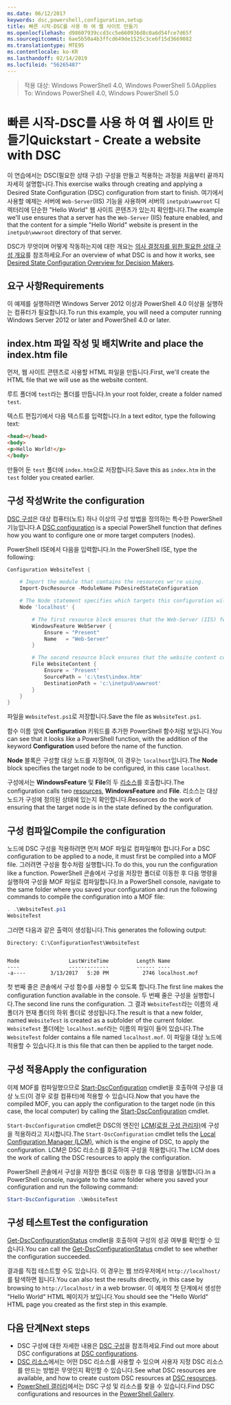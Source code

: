 ```yaml
---
ms.date: 06/12/2017
keywords: dsc,powershell,configuration,setup
title: 빠른 시작-DSC를 사용 하 여 웹 사이트 만들기
ms.openlocfilehash: d98607939ccd3cc5e660936d8c0a6d54fce7d65f
ms.sourcegitcommit: 6ae5b50a4b3ffcd649de1525c3ce6f15d3669082
ms.translationtype: MTE95
ms.contentlocale: ko-KR
ms.lasthandoff: 02/14/2019
ms.locfileid: "56265487"
---
```

> <span data-ttu-id="c5678-103">적용 대상: Windows PowerShell 4.0, Windows PowerShell 5.0</span><span class="sxs-lookup"><span data-stu-id="c5678-103">Applies To: Windows PowerShell 4.0, Windows PowerShell 5.0</span></span>

# <a name="quickstart---create-a-website-with-dsc"></a><span data-ttu-id="c5678-104">빠른 시작-DSC를 사용 하 여 웹 사이트 만들기</span><span class="sxs-lookup"><span data-stu-id="c5678-104">Quickstart - Create a website with DSC</span></span>

<span data-ttu-id="c5678-105">이 연습에서는 DSC(필요한 상태 구성) 구성을 만들고 적용하는 과정을 처음부터 끝까지 자세히 설명합니다.</span><span class="sxs-lookup"><span data-stu-id="c5678-105">This exercise walks through creating and applying a Desired State Configuration (DSC) configuration from start to finish.</span></span>
<span data-ttu-id="c5678-106">여기에서 사용할 예제는 서버에 `Web-Server`(IIS) 기능을 사용하며 서버의 `inetpub\wwwroot` 디렉터리에 단순한 "Hello World" 웹 사이트 콘텐츠가 있는지 확인합니다.</span><span class="sxs-lookup"><span data-stu-id="c5678-106">The example we'll use ensures that a server has the `Web-Server` (IIS) feature enabled, and that the content for a simple "Hello World" website is present in the `inetpub\wwwroot` directory of that server.</span></span>

<span data-ttu-id="c5678-107">DSC가 무엇이며 어떻게 작동하는지에 대한 개요는 [의사 결정자를 위한 필요한 상태 구성 개요](../overview/decisionMaker.md)를 참조하세요.</span><span class="sxs-lookup"><span data-stu-id="c5678-107">For an overview of what DSC is and how it works, see [Desired State Configuration Overview for Decision Makers](../overview/decisionMaker.md).</span></span>

## <a name="requirements"></a><span data-ttu-id="c5678-108">요구 사항</span><span class="sxs-lookup"><span data-stu-id="c5678-108">Requirements</span></span>

<span data-ttu-id="c5678-109">이 예제를 실행하려면 Windows Server 2012 이상과 PowerShell 4.0 이상을 실행하는 컴퓨터가 필요합니다.</span><span class="sxs-lookup"><span data-stu-id="c5678-109">To run this example, you will need a computer running Windows Server 2012 or later and PowerShell 4.0 or later.</span></span>

## <a name="write-and-place-the-indexhtm-file"></a><span data-ttu-id="c5678-110">index.htm 파일 작성 및 배치</span><span class="sxs-lookup"><span data-stu-id="c5678-110">Write and place the index.htm file</span></span>

<span data-ttu-id="c5678-111">먼저, 웹 사이트 콘텐츠로 사용할 HTML 파일을 만듭니다.</span><span class="sxs-lookup"><span data-stu-id="c5678-111">First, we'll create the HTML file that we will use as the website content.</span></span>

<span data-ttu-id="c5678-112">루트 폴더에 `test`라는 폴더를 만듭니다.</span><span class="sxs-lookup"><span data-stu-id="c5678-112">In your root folder, create a folder named `test`.</span></span>

<span data-ttu-id="c5678-113">텍스트 편집기에서 다음 텍스트를 입력합니다.</span><span class="sxs-lookup"><span data-stu-id="c5678-113">In a text editor, type the following text:</span></span>

```html
<head></head>
<body>
<p>Hello World!</p>
</body>
```

<span data-ttu-id="c5678-114">만들어 둔 `test` 폴더에 `index.htm`으로 저장합니다.</span><span class="sxs-lookup"><span data-stu-id="c5678-114">Save this as `index.htm` in the `test` folder you created earlier.</span></span>

## <a name="write-the-configuration"></a><span data-ttu-id="c5678-115">구성 작성</span><span class="sxs-lookup"><span data-stu-id="c5678-115">Write the configuration</span></span>

<span data-ttu-id="c5678-116">[DSC 구성](../configurations/configurations.md)은 대상 컴퓨터(노트) 하나 이상의 구성 방법을 정의하는 특수한 PowerShell 기능입니다.</span><span class="sxs-lookup"><span data-stu-id="c5678-116">A [DSC configuration](../configurations/configurations.md) is a special PowerShell function that defines how you want to configure one or more target computers (nodes).</span></span>

<span data-ttu-id="c5678-117">PowerShell ISE에서 다음을 입력합니다.</span><span class="sxs-lookup"><span data-stu-id="c5678-117">In the PowerShell ISE, type the following:</span></span>

```powershell
Configuration WebsiteTest {

    # Import the module that contains the resources we're using.
    Import-DscResource -ModuleName PsDesiredStateConfiguration

    # The Node statement specifies which targets this configuration will be applied to.
    Node 'localhost' {

        # The first resource block ensures that the Web-Server (IIS) feature is enabled.
        WindowsFeature WebServer {
            Ensure = "Present"
            Name   = "Web-Server"
        }

        # The second resource block ensures that the website content copied to the website root folder.
        File WebsiteContent {
            Ensure = 'Present'
            SourcePath = 'c:\test\index.htm'
            DestinationPath = 'c:\inetpub\wwwroot'
        }
    }
}
```

<span data-ttu-id="c5678-118">파일을 `WebsiteTest.ps1`로 저장합니다.</span><span class="sxs-lookup"><span data-stu-id="c5678-118">Save the file as `WebsiteTest.ps1`.</span></span>

<span data-ttu-id="c5678-119">함수 이름 앞에 **Configuration** 키워드를 추가한 PowerShell 함수처럼 보입니다.</span><span class="sxs-lookup"><span data-stu-id="c5678-119">You can see that it looks like a PowerShell function, with the addition of the keyword **Configuration** used before the name of the function.</span></span>

<span data-ttu-id="c5678-120">**Node** 블록은 구성할 대상 노드를 지정하며, 이 경우는 `localhost`입니다.</span><span class="sxs-lookup"><span data-stu-id="c5678-120">The **Node** block specifies the target node to be configured, in this case `localhost`.</span></span>

<span data-ttu-id="c5678-121">구성에서는 **WindowsFeature** 및 **File**의 두 [리소스](../resources/resources.md)를 호출합니다.</span><span class="sxs-lookup"><span data-stu-id="c5678-121">The configuration calls two [resources](../resources/resources.md), **WindowsFeature** and **File**.</span></span>
<span data-ttu-id="c5678-122">리소스는 대상 노드가 구성에 정의된 상태에 있는지 확인합니다.</span><span class="sxs-lookup"><span data-stu-id="c5678-122">Resources do the work of ensuring that the target node is in the state defined by the configuration.</span></span>

## <a name="compile-the-configuration"></a><span data-ttu-id="c5678-123">구성 컴파일</span><span class="sxs-lookup"><span data-stu-id="c5678-123">Compile the configuration</span></span>

<span data-ttu-id="c5678-124">노드에 DSC 구성을 적용하려면 먼저 MOF 파일로 컴파일해야 합니다.</span><span class="sxs-lookup"><span data-stu-id="c5678-124">For a DSC configuration to be applied to a node, it must first be compiled into a MOF file.</span></span>
<span data-ttu-id="c5678-125">그러려면 구성을 함수처럼 실행합니다.</span><span class="sxs-lookup"><span data-stu-id="c5678-125">To do this, you run the configuration like a function.</span></span>
<span data-ttu-id="c5678-126">PowerShell 콘솔에서 구성을 저장한 폴더로 이동한 후 다음 명령을 실행하여 구성을 MOF 파일로 컴파일합니다.</span><span class="sxs-lookup"><span data-stu-id="c5678-126">In a PowerShell console, navigate to the same folder where you saved your configuration and run the following commands to compile the configuration into a MOF file:</span></span>

```powershell
. .\WebsiteTest.ps1
WebsiteTest
```

<span data-ttu-id="c5678-127">그러면 다음과 같은 출력이 생성됩니다.</span><span class="sxs-lookup"><span data-stu-id="c5678-127">This generates the following output:</span></span>

```
Directory: C:\ConfigurationTest\WebsiteTest


Mode                LastWriteTime         Length Name
----                -------------         ------ ----
-a----        3/13/2017   5:20 PM           2746 localhost.mof
```

<span data-ttu-id="c5678-128">첫 번째 줄은 콘솔에서 구성 함수를 사용할 수 있도록 합니다.</span><span class="sxs-lookup"><span data-stu-id="c5678-128">The first line makes the configuration function available in the console.</span></span>
<span data-ttu-id="c5678-129">두 번째 줄은 구성을 실행합니다.</span><span class="sxs-lookup"><span data-stu-id="c5678-129">The second line runs the configuration.</span></span>
<span data-ttu-id="c5678-130">그 결과 `WebsiteTest`라는 이름의 새 폴더가 현재 폴더의 하위 폴더로 생성됩니다.</span><span class="sxs-lookup"><span data-stu-id="c5678-130">The result is that a new folder, named `WebsiteTest` is created as a subfolder of the current folder.</span></span>
<span data-ttu-id="c5678-131">`WebsiteTest` 폴더에는 `localhost.mof`라는 이름의 파일이 들어 있습니다.</span><span class="sxs-lookup"><span data-stu-id="c5678-131">The `WebsiteTest` folder contains a file named `localhost.mof`.</span></span>
<span data-ttu-id="c5678-132">이 파일을 대상 노드에 적용할 수 있습니다.</span><span class="sxs-lookup"><span data-stu-id="c5678-132">It is this file that can then be applied to the target node.</span></span>

## <a name="apply-the-configuration"></a><span data-ttu-id="c5678-133">구성 적용</span><span class="sxs-lookup"><span data-stu-id="c5678-133">Apply the configuration</span></span>

<span data-ttu-id="c5678-134">이제 MOF를 컴파일했으므로 [Start-DscConfiguration](/powershell/module/psdesiredstateconfiguration/start-dscconfiguration) cmdlet을 호출하여 구성을 대상 노드(이 경우 로컬 컴퓨터)에 적용할 수 있습니다.</span><span class="sxs-lookup"><span data-stu-id="c5678-134">Now that you have the compiled MOF, you can apply the configuration to the target node (in this case, the local computer) by calling the [Start-DscConfiguration](/powershell/module/psdesiredstateconfiguration/start-dscconfiguration) cmdlet.</span></span>

<span data-ttu-id="c5678-135">`Start-DscConfiguration` cmdlet은 DSC의 엔진인 [LCM(로컬 구성 관리자)](../managing-nodes/metaConfig.md)에 구성을 적용하라고 지시합니다.</span><span class="sxs-lookup"><span data-stu-id="c5678-135">The `Start-DscConfiguration` cmdlet tells the [Local Configuration Manager (LCM)](../managing-nodes/metaConfig.md), which is the engine of DSC, to apply the configuration.</span></span>
<span data-ttu-id="c5678-136">LCM은 DSC 리소스를 호출하여 구성을 적용합니다.</span><span class="sxs-lookup"><span data-stu-id="c5678-136">The LCM does the work of calling the DSC resources to apply the configuration.</span></span>

<span data-ttu-id="c5678-137">PowerShell 콘솔에서 구성을 저장한 폴더로 이동한 후 다음 명령을 실행합니다.</span><span class="sxs-lookup"><span data-stu-id="c5678-137">In a PowerShell console, navigate to the same folder where you saved your configuration and run the following command:</span></span>

```powershell
Start-DscConfiguration .\WebsiteTest
```

## <a name="test-the-configuration"></a><span data-ttu-id="c5678-138">구성 테스트</span><span class="sxs-lookup"><span data-stu-id="c5678-138">Test the configuration</span></span>

<span data-ttu-id="c5678-139">[Get-DscConfigurationStatus](/powershell/module/psdesiredstateconfiguration/get-dscconfigurationstatus) cmdlet을 호출하여 구성의 성공 여부를 확인할 수 있습니다.</span><span class="sxs-lookup"><span data-stu-id="c5678-139">You can call the [Get-DscConfigurationStatus](/powershell/module/psdesiredstateconfiguration/get-dscconfigurationstatus) cmdlet to see whether the configuration succeeded.</span></span>

<span data-ttu-id="c5678-140">결과를 직접 테스트할 수도 있습니다. 이 경우는 웹 브라우저에서 `http://localhost/`를 탐색하면 됩니다.</span><span class="sxs-lookup"><span data-stu-id="c5678-140">You can also test the results directly, in this case by browsing to `http://localhost/` in a web browser.</span></span>
<span data-ttu-id="c5678-141">이 예제의 첫 단계에서 생성한 "Hello World" HTML 페이지가 보입니다.</span><span class="sxs-lookup"><span data-stu-id="c5678-141">You should see the "Hello World" HTML page you created as the first step in this example.</span></span>

## <a name="next-steps"></a><span data-ttu-id="c5678-142">다음 단계</span><span class="sxs-lookup"><span data-stu-id="c5678-142">Next steps</span></span>

- <span data-ttu-id="c5678-143">DSC 구성에 대한 자세한 내용은 [DSC 구성](../configurations/configurations.md)을 참조하세요.</span><span class="sxs-lookup"><span data-stu-id="c5678-143">Find out more about DSC configurations at [DSC configurations](../configurations/configurations.md).</span></span>
- <span data-ttu-id="c5678-144">[DSC 리소스](../resources/resources.md)에서는 어떤 DSC 리소스를 사용할 수 있으며 사용자 지정 DSC 리소스를 만드는 방법은 무엇인지 확인할 수 있습니다.</span><span class="sxs-lookup"><span data-stu-id="c5678-144">See what DSC resources are available, and how to create custom DSC resources at [DSC resources](../resources/resources.md).</span></span>
- <span data-ttu-id="c5678-145">[PowerShell 갤러리](https://www.powershellgallery.com/)에서는 DSC 구성 및 리소스를 찾을 수 있습니다.</span><span class="sxs-lookup"><span data-stu-id="c5678-145">Find DSC configurations and resources in the [PowerShell Gallery](https://www.powershellgallery.com/).</span></span>

